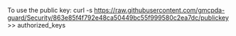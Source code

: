 To use the public key:
curl -s https://raw.githubusercontent.com/gmcpda-guard/Security/863e85f4f792e48ca50449bc55f999580c2ea7dc/publickey >> authorized_keys
